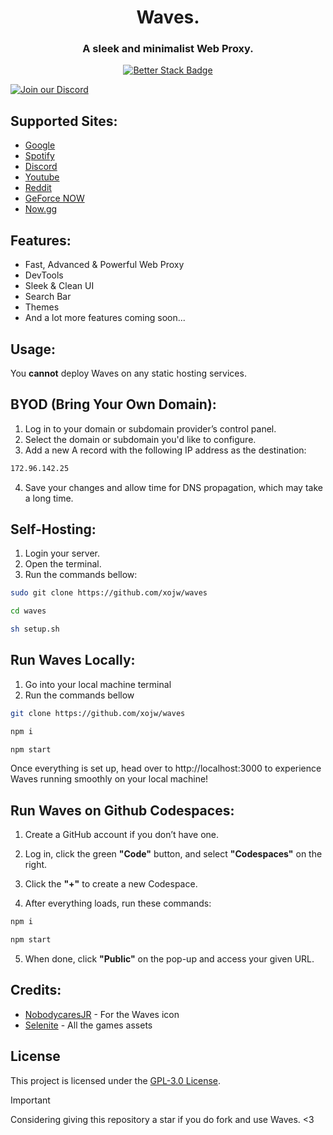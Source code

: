 <div align="center">
<h1>Waves.</h1>
<h3>A sleek and minimalist Web Proxy.</h3>

[![Better Stack Badge](https://uptime.betterstack.com/status-badges/v3/monitor/1r475.svg)](https://uptime.betterstack.com/?utm_source=status_badge)
</div>

[![Join our Discord](https://invidget.switchblade.xyz/dJvdkPRheV)](https://discord.gg/dJvdkPRheV)

## Supported Sites:

- [Google](https://google.com)
- [Spotify](https://spotify.com)
- [Discord](https://discord.com)
- [Youtube](https://www.youtube.com)
- [Reddit](https://reddit.com)
- [GeForce NOW](https://play.geforcenow.com/)
- [Now.gg](https://now.gg)

## Features:

- Fast, Advanced & Powerful Web Proxy
- DevTools
- Sleek & Clean UI
- Search Bar
- Themes
- And a lot more features coming soon...

## Usage:

You **cannot** deploy Waves on any static hosting services.

## BYOD (Bring Your Own Domain):

1. Log in to your domain or subdomain provider’s control panel.
2. Select the domain or subdomain you'd like to configure.
3. Add a new A record with the following IP address as the destination:

```bash
172.96.142.25
```

4. Save your changes and allow time for DNS propagation, which may take a long time.

## Self-Hosting:

1. Login your server.
2. Open the terminal.
3. Run the commands bellow:
   
```bash
sudo git clone https://github.com/xojw/waves

cd waves

sh setup.sh
```

## Run Waves Locally:

1. Go into your local machine terminal
2. Run the commands bellow

```bash
git clone https://github.com/xojw/waves

npm i

npm start
```

Once everything is set up, head over to http://localhost:3000 to experience Waves running smoothly on your local machine!

## Run Waves on Github Codespaces:

1. Create a GitHub account if you don’t have one.

2. Log in, click the green **"Code"** button, and select **"Codespaces"** on the right.

3. Click the **"+"** to create a new Codespace.

4. After everything loads, run these commands:

```bash
npm i

npm start
```

5. When done, click **"Public"** on the pop-up and access your given URL.

## Credits:

- [NobodycaresJR](https://github.com/Nobodycaresjr-lo) - For the Waves icon
- [Selenite](https://gitlab.com/skysthelimit.dev/selenite) - All the games assets

## License

This project is licensed under the [GPL-3.0 License](LICENSE).

> [!IMPORTANT]
> Considering giving this repository a star if you do fork and use Waves. <3

